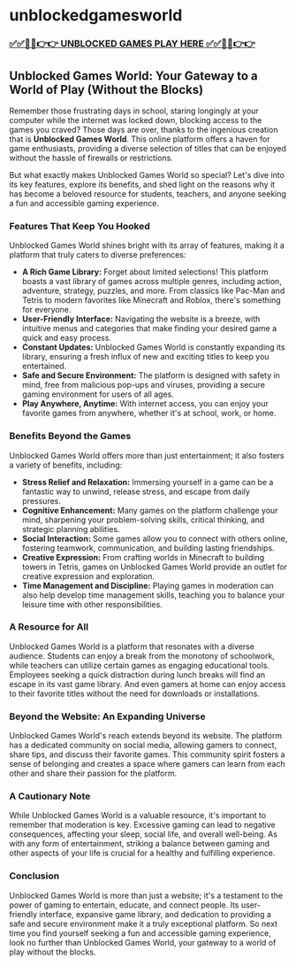 # unblockedgamesworld

### [✅✅🔴🔴👉👉 UNBLOCKED GAMES PLAY HERE ✅✅🔴🔴👉👉](https://topstoryindia.com)

## Unblocked Games World: Your Gateway to a World of Play (Without the Blocks)

Remember those frustrating days in school, staring longingly at your computer while the internet was locked down, blocking access to the games you craved? Those days are over, thanks to the ingenious creation that is **Unblocked Games World**. This online platform offers a haven for game enthusiasts, providing a diverse selection of titles that can be enjoyed without the hassle of firewalls or restrictions. 

But what exactly makes Unblocked Games World so special? Let's dive into its key features, explore its benefits, and shed light on the reasons why it has become a beloved resource for students, teachers, and anyone seeking a fun and accessible gaming experience.

### Features That Keep You Hooked

Unblocked Games World shines bright with its array of features, making it a platform that truly caters to diverse preferences:

* **A Rich Game Library:** Forget about limited selections! This platform boasts a vast library of games across multiple genres, including action, adventure, strategy, puzzles, and more. From classics like Pac-Man and Tetris to modern favorites like Minecraft and Roblox, there's something for everyone. 
* **User-Friendly Interface:** Navigating the website is a breeze, with intuitive menus and categories that make finding your desired game a quick and easy process. 
* **Constant Updates:** Unblocked Games World is constantly expanding its library, ensuring a fresh influx of new and exciting titles to keep you entertained. 
* **Safe and Secure Environment:** The platform is designed with safety in mind, free from malicious pop-ups and viruses, providing a secure gaming environment for users of all ages. 
* **Play Anywhere, Anytime:** With internet access, you can enjoy your favorite games from anywhere, whether it's at school, work, or home. 

### Benefits Beyond the Games

Unblocked Games World offers more than just entertainment; it also fosters a variety of benefits, including:

* **Stress Relief and Relaxation:** Immersing yourself in a game can be a fantastic way to unwind, release stress, and escape from daily pressures. 
* **Cognitive Enhancement:** Many games on the platform challenge your mind, sharpening your problem-solving skills, critical thinking, and strategic planning abilities. 
* **Social Interaction:** Some games allow you to connect with others online, fostering teamwork, communication, and building lasting friendships.
* **Creative Expression:** From crafting worlds in Minecraft to building towers in Tetris, games on Unblocked Games World provide an outlet for creative expression and exploration. 
* **Time Management and Discipline:** Playing games in moderation can also help develop time management skills, teaching you to balance your leisure time with other responsibilities.

### A Resource for All

Unblocked Games World is a platform that resonates with a diverse audience. Students can enjoy a break from the monotony of schoolwork, while teachers can utilize certain games as engaging educational tools. Employees seeking a quick distraction during lunch breaks will find an escape in its vast game library. And even gamers at home can enjoy access to their favorite titles without the need for downloads or installations.

### Beyond the Website: An Expanding Universe

Unblocked Games World's reach extends beyond its website. The platform has a dedicated community on social media, allowing gamers to connect, share tips, and discuss their favorite games. This community spirit fosters a sense of belonging and creates a space where gamers can learn from each other and share their passion for the platform.

### A Cautionary Note

While Unblocked Games World is a valuable resource, it's important to remember that moderation is key. Excessive gaming can lead to negative consequences, affecting your sleep, social life, and overall well-being. As with any form of entertainment, striking a balance between gaming and other aspects of your life is crucial for a healthy and fulfilling experience.

### Conclusion

Unblocked Games World is more than just a website; it's a testament to the power of gaming to entertain, educate, and connect people. Its user-friendly interface, expansive game library, and dedication to providing a safe and secure environment make it a truly exceptional platform. So next time you find yourself seeking a fun and accessible gaming experience, look no further than Unblocked Games World, your gateway to a world of play without the blocks.
